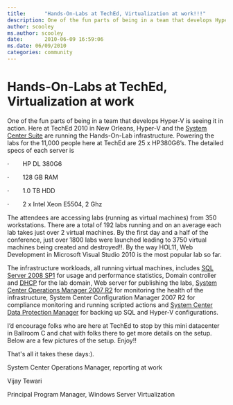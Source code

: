 ```yaml
---
title:      "Hands-On-Labs at TechEd, Virtualization at work!!!"
description: One of the fun parts of being in a team that develops Hyper-V is seeing it in action.
author: scooley
ms.author: scooley
date:       2010-06-09 16:59:06
ms.date: 06/09/2010
categories: community
---
```

# Hands-On-Labs at TechEd, Virtualization at work

One of the fun parts of being in a team that develops Hyper-V is seeing it in action. Here at TechEd 2010 in New Orleans, Hyper-V and the [System Center Suite](https://www.microsoft.com/system-center) are running the Hands-On-Lab infrastructure. Powering the labs for the 11,000 people here at TechEd are 25 x HP380G6’s. The detailed specs of each server is

·        HP DL 380G6

·        128 GB RAM

·        1.0 TB HDD

·        2 x Intel Xeon E5504, 2 Ghz

The attendees are accessing labs (running as virtual machines) from 350 workstations. There are a total of 192 labs running and on an average each lab takes just over 2 virtual machines. By the first day and a half of the conference, just over 1800 labs were launched leading to 3750 virtual machines being created and destroyed!!. By the way HOL11, Web Development in Microsoft Visual Studio 2010 is the most popular lab so far. 

The infrastructure workloads, all running virtual machines, includes [SQL Server 2008 SP1](https://www.microsoft.com/sql-server/sql-server-2019) for usage and performance statistics, Domain controller and [DHCP](/previous-versions/windows/it-pro/windows-server-2008-R2-and-2008/cc896553(v=ws.10)) for the lab domain, Web server for publishing the labs, [System Center Operations Manager 2007 R2](https://www.microsoft.com/download/details.aspx?id=4561) for monitoring the health of the infrastructure, System Center Configuration Manager 2007 R2 for compliance monitoring and running scripted actions and [System Center Data Protection Manager](https://www.microsoft.com/system-center) for backing up SQL and Hyper-V configurations. 

I’d encourage folks who are here at TechEd to stop by this mini datacenter in Ballroom C and chat with folks there to get more details on the setup. Below are a few pictures of the setup. Enjoy!!

<!--- ![Setup for the mini datacenter in Ballroom C](https://msdnshared.blob.core.windows.net/media/TNBlogsFS/prod.evol.blogs.technet.com/CommunityServer.Blogs.Components.WeblogFiles/00/00/00/50/45/6622.IMG_0391.JPG) --->

That's all it takes these days:). 

<!--- ![Setup for the mini datacenter in Ballroom C, part 2](https://msdnshared.blob.core.windows.net/media/TNBlogsFS/prod.evol.blogs.technet.com/CommunityServer.Blogs.Components.WeblogFiles/00/00/00/50/45/0333.IMG_0380.JPG) --->

System Center Operations Manager, reporting at work

Vijay Tewari

Principal Program Manager, Windows Server Virtualization
